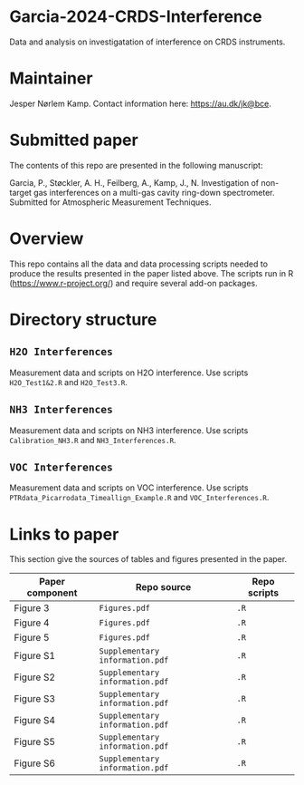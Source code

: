 # Garcia-2024-CRDS-Interference
Data and analysis on investigatation of interference on CRDS instruments.

# Maintainer
Jesper Nørlem Kamp.
Contact information here: <https://au.dk/jk@bce>.

# Submitted paper
The contents of this repo are presented in the following manuscript:

Garcia, P., Støckler, A. H., Feilberg, A., Kamp, J., N. Investigation of non-target gas interferences on a multi-gas cavity ring-down spectrometer. Submitted for Atmospheric Measurement Techniques.

# Overview
This repo contains all the data and data processing scripts needed to produce the results presented in the paper listed above.
The scripts run in R (<https://www.r-project.org/>) and require several add-on packages.

# Directory structure

## `H2O Interferences`
Measurement data and scripts on H2O interference.
Use scripts `H2O_Test1&2.R` and `H2O_Test3.R`.

## `NH3 Interferences`
Measurement data and scripts on NH3 interference.
Use scripts `Calibration_NH3.R` and `NH3_Interferences.R`.

## `VOC Interferences`
Measurement data and scripts on VOC interference.
Use scripts `PTRdata_Picarrodata_Timeallign_Example.R` and `VOC_Interferences.R`.

# Links to paper
This section give the sources of tables and figures presented in the paper.

| Paper component          |  Repo source                      |  Repo scripts             |
|-----------------         |-----------------                  |---------------            |
|    Figure 3              | `Figures.pdf`                     | `.R` |
|    Figure 4              | `Figures.pdf`                     | `.R`     |
|    Figure 5              | `Figures.pdf`                     | `.R`   |
|    Figure S1             | `Supplementary information.pdf`   | `.R`       |
|    Figure S2             | `Supplementary information.pdf`   | `.R`       |
|    Figure S3             | `Supplementary information.pdf`   | `.R`       |
|    Figure S4             | `Supplementary information.pdf`   | `.R`   |
|    Figure S5             | `Supplementary information.pdf`   | `.R`   |
|    Figure S6             | `Supplementary information.pdf`   | `.R`   |

